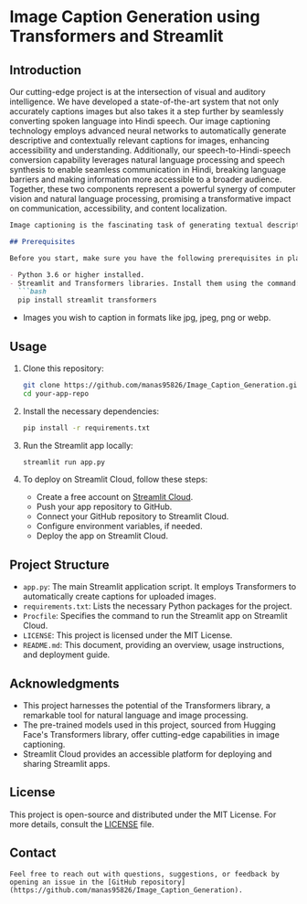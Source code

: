 
# Image Caption Generation using Transformers and Streamlit

## Introduction
Our cutting-edge project is at the intersection of visual and auditory intelligence. We have developed a state-of-the-art system that not only accurately captions images but also takes it a step further by seamlessly converting spoken language into Hindi speech. Our image captioning technology employs advanced neural networks to automatically generate descriptive and contextually relevant captions for images, enhancing accessibility and understanding. Additionally, our speech-to-Hindi-speech conversion capability leverages natural language processing and speech synthesis to enable seamless communication in Hindi, breaking language barriers and making information more accessible to a broader audience. Together, these two components represent a powerful synergy of computer vision and natural language processing, promising a transformative impact on communication, accessibility, and content localization.

```markdown
Image captioning is the fascinating task of generating textual descriptions for images, enabling machines to understand and communicate the content of visual data. This project leverages the capabilities of the VisionEncoderDecoderModel, ViTFeatureExtractor, and AutoTokenizer from the Transformers library to automatically generate captions for images. The app is deployed on Streamlit Cloud for easy access and sharing.

## Prerequisites

Before you start, make sure you have the following prerequisites in place:

- Python 3.6 or higher installed.
- Streamlit and Transformers libraries. Install them using the command:
  ```bash
  pip install streamlit transformers
  ```
- Images you wish to caption in formats like jpg, jpeg, png or webp.

## Usage

1. Clone this repository:
   ```bash
   git clone https://github.com/manas95826/Image_Caption_Generation.git
   cd your-app-repo
   ```

2. Install the necessary dependencies:
   ```bash
   pip install -r requirements.txt
   ```

3. Run the Streamlit app locally:
   ```bash
   streamlit run app.py
   ```

4. To deploy on Streamlit Cloud, follow these steps:

   - Create a free account on [Streamlit Cloud](https://streamlit.io/cloud).
   - Push your app repository to GitHub.
   - Connect your GitHub repository to Streamlit Cloud.
   - Configure environment variables, if needed.
   - Deploy the app on Streamlit Cloud.


## Project Structure

- `app.py`: The main Streamlit application script. It employs Transformers to automatically create captions for uploaded images.
- `requirements.txt`: Lists the necessary Python packages for the project.
- `Procfile`: Specifies the command to run the Streamlit app on Streamlit Cloud.
- `LICENSE`: This project is licensed under the MIT License.
- `README.md`: This document, providing an overview, usage instructions, and deployment guide.

## Acknowledgments

- This project harnesses the potential of the Transformers library, a remarkable tool for natural language and image processing.
- The pre-trained models used in this project, sourced from Hugging Face's Transformers library, offer cutting-edge capabilities in image captioning.
- Streamlit Cloud provides an accessible platform for deploying and sharing Streamlit apps.

## License

This project is open-source and distributed under the MIT License. For more details, consult the [LICENSE](LICENSE) file.

## Contact
```
Feel free to reach out with questions, suggestions, or feedback by opening an issue in the [GitHub repository](https://github.com/manas95826/Image_Caption_Generation).
```

